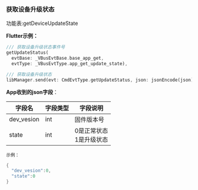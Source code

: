### 获取设备升级状态


功能表:getDeviceUpdateState

**Flutter示例：**

```dart
/// 获取设备升级状态事件号
getUpdateStatus(
  evtBase: _VBusEvtBase.base_app_get,
  evtType: _VBusEvtType.app_get_update_state),

/// 获取设备升级状态
libManager.send(evt: CmdEvtType.getUpdateStatus, json: jsonEncode(json));
```



**App收到的json字段**：

| 字段名     | 字段类型 | 字段说明                     |
| ---------- | -------- | ---------------------------- |
| dev_vesion | int      | 固件版本号                   |
| state      | int      | 0是正常状态<br />1是升级状态 |

`示例：`

```c
{
  "dev_vesion":0,
  "state":0
}
```

